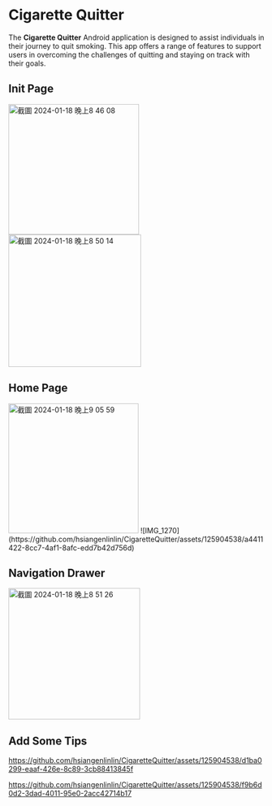# Cigarette Quitter

The **Cigarette Quitter** Android application is designed to assist individuals in their journey to quit smoking. This app offers a range of features to support users in overcoming the challenges of quitting and staying on track with their goals.



## Init Page

<img width="257" alt="截圖 2024-01-18 晚上8 46 08" src="https://github.com/hsiangenlinlin/CigaretteQuitter/assets/125904538/1829fc2e-fb73-4d83-8986-37324b660cc8">
<img width="261" alt="截圖 2024-01-18 晚上8 50 14" src="https://github.com/hsiangenlinlin/CigaretteQuitter/assets/125904538/833d2aed-7eef-47e0-a28e-be75a954c2f0">

## Home Page

<img width="256" alt="截圖 2024-01-18 晚上9 05 59" src="https://github.com/hsiangenlinlin/CigaretteQuitter/assets/125904538/7747142c-b41b-4133-97f8-1c64220520a6">
![IMG_1270](https://github.com/hsiangenlinlin/CigaretteQuitter/assets/125904538/a4411422-8cc7-4af1-8afc-edd7b42d756d)



## Navigation Drawer

<img width="259" alt="截圖 2024-01-18 晚上8 51 26" src="https://github.com/hsiangenlinlin/CigaretteQuitter/assets/125904538/7f6424c3-e721-4187-a2a9-8e0f2b61d781">

## Add Some Tips

https://github.com/hsiangenlinlin/CigaretteQuitter/assets/125904538/d1ba0299-eaaf-426e-8c89-3cb88413845f



https://github.com/hsiangenlinlin/CigaretteQuitter/assets/125904538/f9b6d0d2-3dad-4011-95e0-2acc42714b17
